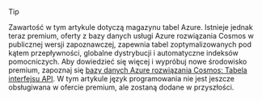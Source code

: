 > [!TIP]
> Zawartość w tym artykule dotyczą magazynu tabel Azure. Istnieje jednak teraz premium, oferty z bazy danych usługi Azure rozwiązania Cosmos w publicznej wersji zapoznawczej, zapewnia tabel zoptymalizowanych pod kątem przepływności, globalne dystrybucji i automatyczne indeksów pomocniczych. Aby dowiedzieć się więcej i wypróbuj nowe środowisko premium, zapoznaj się [bazy danych Azure rozwiązania Cosmos: Tabela interfejsu API](https://aka.ms/premiumtables). W tym artykule język programowania nie jest jeszcze obsługiwana w ofercie premium, ale zostaną dodane w przyszłości.
>
